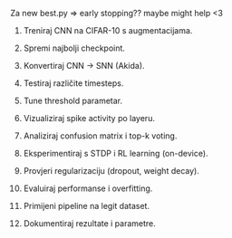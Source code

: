 Za new best.py => early stopping?? maybe might help <3

1. Treniraj CNN na CIFAR-10 s augmentacijama.


2. Spremi najbolji checkpoint.


3. Konvertiraj CNN → SNN (Akida).


4. Testiraj različite timesteps.


5. Tune threshold parametar.


6. Vizualiziraj spike activity po layeru.


7. Analiziraj confusion matrix i top-k voting.


8. Eksperimentiraj s STDP i RL learning (on-device).


9. Provjeri regularizaciju (dropout, weight decay).


10. Evaluiraj performanse i overfitting.


11. Primijeni pipeline na legit dataset.


12. Dokumentiraj rezultate i parametre.


